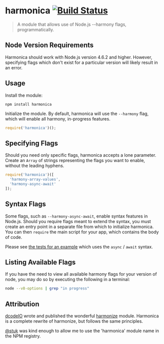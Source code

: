 # harmonica [![Build Status](https://travis-ci.org/shellscape/harmonica.svg?branch=master)](https://travis-ci.org/shellscape/harmonica)

> A module that allows use of Node.js --harmony flags, programmatically.

## Node Version Requirements

Harmonica should work with Node.js version 4.6.2 and higher. However, specifying
flags which don't exist for a particular version will likely result in an error.

## Usage

Install the module:

`npm install harmonica`

Initialize the module. By default, harmonica will use the `--harmony` flag,
which will enable all harmony, in-progress features.

```js
require('harmonica')();
```

## Specifying Flags

Should you need only specific flags, harmonica accepts a lone parameter. Create
an `Array` of strings representing the flags you want to enable, without the leading
hyphens.

```js
require('harmonica')([
  'harmony-array-values',
  'harmony-async-await'
]);
```

## Syntax Flags

Some flags, such as `--harmony-async-await`, enable syntax features in Node.js.
Should you require flags meant to extend the syntax, you must create an entry
point in a separate file from which to initialize harmonica. You can then
`require` the main script for your app, which contains the body of code.

Please see [the tests for an example](https://github.com/shellscape/harmonica/test)
which uses the `async` / `await` syntax.

## Listing Available Flags

If you have the need to view all available harmony flags for your version of node,
you may do so by executing the following in a terminal:

```bash
node --v8-options | grep "in progress"
```

## Attribution

[dcodeIO](http://dcode.io/) wrote and published the wonderful
[harmonize](https://github.com/dcodeIO/node-harmonize) module. Harmonica is a
complete rewrite of harmonize, but follows the same principles.

[@stuk](https://twitter.com/stuk) was kind enough to allow me to use the
'harmonica' module name in the NPM registry.
